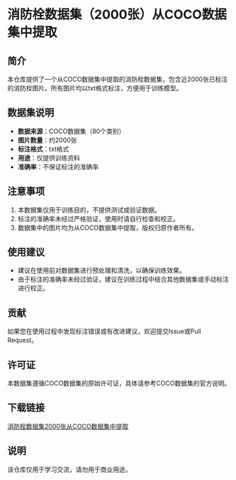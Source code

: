 # 消防栓数据集（2000张）从COCO数据集中提取

## 简介

本仓库提供了一个从COCO数据集中提取的消防栓数据集，包含近2000张已标注的消防栓图片。所有图片均以txt格式标注，方便用于训练模型。

## 数据集说明

- **数据来源**：COCO数据集（80个类别）
- **图片数量**：约2000张
- **标注格式**：txt格式
- **用途**：仅提供训练资料
- **准确率**：不保证标注的准确率

## 注意事项

1. 本数据集仅用于训练目的，不提供测试或验证数据。
2. 标注的准确率未经过严格验证，使用时请自行检查和校正。
3. 数据集中的图片均为从COCO数据集中提取，版权归原作者所有。

## 使用建议

- 建议在使用前对数据集进行预处理和清洗，以确保训练效果。
- 由于标注的准确率未经过验证，建议在训练过程中结合其他数据集或手动标注进行校正。

## 贡献

如果您在使用过程中发现标注错误或有改进建议，欢迎提交Issue或Pull Request。

## 许可证

本数据集遵循COCO数据集的原始许可证，具体请参考COCO数据集的官方说明。

## 下载链接
[消防栓数据集2000张从COCO数据集中提取](https://pan.quark.cn/s/97ec7cc05dc6)

## 说明

该仓库仅用于学习交流，请勿用于商业用途。
